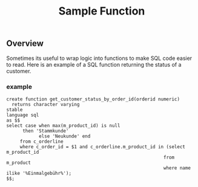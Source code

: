 ﻿---
title: Sample Function
layout: default
tag: 
  - Functions
  
lang: en
---

## Overview
Sometimes its useful to wrap logic into functions to make SQL code easier to read.
Here is an example of a SQL function returning the status of a customer.


### example

```
create function get_customer_status_by_order_id(orderid numeric)
  returns character varying
stable
language sql
as $$
select case when max(m_product_id) is null
      then 'Stammkunde'
            else 'Neukunde' end
     from c_orderline
     where c_order_id = $1 and c_orderline.m_product_id in (select m_product_id
                                                          from m_product
                                                          where name ilike '%Einmalgebühr%');
$$;



```
